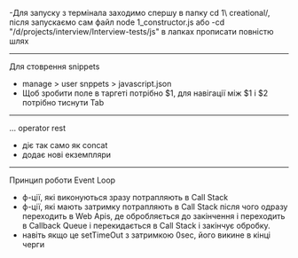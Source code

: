 -Для запуску з термінала заходимо спершу в папку
cd 1\ creational/, після запускаємо сам файл node 1_constructor.js
або
-cd "/d/projects/interview/Interview-tests/js" в лапках прописати повністю шлях

---

Для стоврення snippets

- manage > user snppets > javascript.json
- Щоб зробити поле в таргеті потрібно $1, для навігації між $1 і $2 потрібно тиснути Tab

---

... operator rest

- діє так само як concat
- додає нові екземпляри

---

Принцип роботи Event Loop

- ф-ції, які виконуються зразу потрапляють в Call Stack
- ф-ції, які мають затримку потрапляють в Call Stack після чого одразу переходить в Web Apis, де обробляється до закінчення і переходить в Callback Queue і перекидається в Call Stack і закінчує обробку.
- навіть якщо це setTimeOut з затримкою 0sec, його викине в кінці черги
